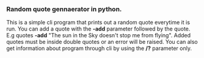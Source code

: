 ### Random quote gennaerator in python.
This is a simple cli program that prints out a random quote everytime it is run.
You can add a quote with the **-add** parameter followed by the quote.
E.g quotes **-add** "The sun in the Sky doesn't stop me from flying".
Added quotes must be inside double quotes or an error will be raised.
You can also get information about program through cli by using the **/?** parameter only.
